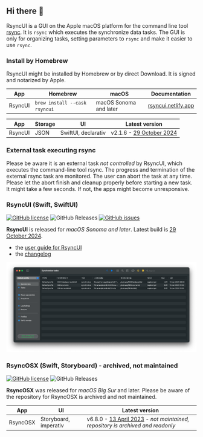 ## Hi there 👋

RsyncUI is a GUI on the Apple macOS platform for the command line tool [rsync](https://github.com/WayneD/rsync). It is `rsync` which executes
the synchronize data tasks. The GUI is only for organizing tasks, setting parameters to `rsync` and make it easier to use `rsync`.

### Install by Homebrew

RsyncUI might be installed by Homebrew or by direct Download. It is signed and notarized by Apple.

| App      | Homebrew | macOS |  Documentation |
| ----------- | ----------- |   ----------- |  ----------- |
| RsyncUI   | `brew install --cask rsyncui`    | macOS Sonoma and later |   [rsyncui.netlify.app](https://rsyncui.netlify.app/docs/) |

| App      | Storage  | UI | Latest version  |
| ----------- | ----------- |   -------- | -------- |
| RsyncUI   | JSON  | SwiftUI, declarativ     | v2.1.6 - [29 October 2024](https://github.com/rsyncOSX/RsyncUI/releases) |

### External task executing rsync

Please be aware it is an external task *not controlled* by RsyncUI, which executes the command-line tool rsync. The progress and termination of the external
rsync task are monitored. The user can abort the task at any time. Please let the abort finish and cleanup properly before starting a new task.
It might take a few seconds. If not, the apps might become unresponsive.

### RsyncUI (Swift, SwiftUI)

[![GitHub license](https://img.shields.io/github/license/rsyncOSX/RsyncUI)](https://github.com/rsyncOSX/RsyncUI/blob/main/Licence.MD)
![GitHub Releases](https://img.shields.io/github/downloads/rsyncosx/RsyncUI/v2.1.6/total)
[![GitHub issues](https://img.shields.io/github/issues/rsyncOSX/RsyncUI)](https://github.com/rsyncOSX/RsyncUI/issues)

**RsyncUI** is released for *macOS Sonoma and later*. Latest build is [29 October 2024](https://github.com/rsyncOSX/RsyncUI/releases).

- the [user guide for RsyncUI](https://rsyncui.netlify.app/docs/)
- the [changelog](https://rsyncui.netlify.app/docs/changelog/)

![](images/rsyncui.png)

### RsyncOSX (Swift, Storyboard) - archived, not maintained

[![GitHub license](https://img.shields.io/github/license/rsyncOSX/RsyncOSX_archived)](https://github.com/rsyncOSX/RsyncOSX/blob/master/Licence.MD)
![GitHub Releases](https://img.shields.io/github/downloads/rsyncosx/RsyncOSX_archived/v6.8.0/total)

**RsyncOSX** was released for *macOS Big Sur* and later. Please be aware of the repository for RsyncOSX is archived and not maintained.

| App        | UI | Latest version  |
| -----------  |   -------- | -------- |
| RsyncOSX   | Storyboard, imperativ   | v6.8.0 - [13 April 2023](https://github.com/rsyncOSX/RsyncOSX_archived/releases) - *not maintained, repository is  archived and readonly* |
